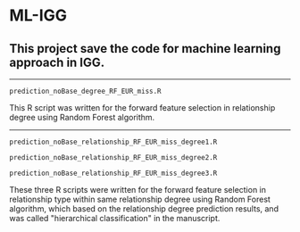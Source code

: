 # ML-IGG
This project save the code for machine learning approach in IGG.
---

----

```
prediction_noBase_degree_RF_EUR_miss.R 
```
This R script was written for the forward feature selection in relationship degree using Random Forest algorithm.

---

```
prediction_noBase_relationship_RF_EUR_miss_degree1.R 
```
```
prediction_noBase_relationship_RF_EUR_miss_degree2.R
```
```
prediction_noBase_relationship_RF_EUR_miss_degree3.R 
```

These three R scripts were written for the forward feature selection in relationship type within same relationship degree using Random Forest algorithm, which based on the relationship degree prediction results, and was called "hierarchical classification" in the manuscript.






